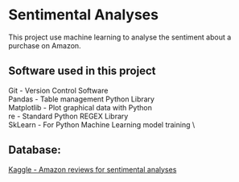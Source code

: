 # Sentimental Analyses

This project use machine learning to analyse the sentiment about a purchase on Amazon.

## Software used in this project

Git - Version Control Software \
Pandas - Table management Python Library \
Matplotlib - Plot graphical data with Python \
re - Standard Python REGEX Library \
SkLearn - For Python Machine Learning model training \

## Database:

[Kaggle - Amazon reviews for sentimental analyses](https://www.kaggle.com/datasets/bittlingmayer/amazonreviews)
